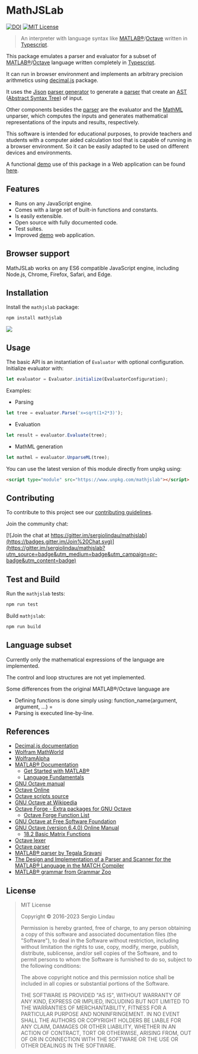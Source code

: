 # MathJSLab

[![DOI](https://zenodo.org/badge/606645564.svg)](https://zenodo.org/badge/latestdoi/606645564)
[![MIT License](https://img.shields.io/badge/License-MIT-brightgreen.svg)](https://github.com/sergiolindau/mathjslab/blob/master/LICENSE)

> An interpreter with language syntax like [MATLAB&reg;](https://www.mathworks.com/)/[Octave](https://www.gnu.org/software/octave/) written in [Typescript](https://www.typescriptlang.org/).

This package emulates a parser and evaluator for a subset of
[MATLAB&reg;](https://www.mathworks.com/)/[Octave](https://www.gnu.org/software/octave/)
language written completely in [Typescript](https://www.typescriptlang.org/).

It can run in browser environment and implements an arbitrary precision
arithmetics using [decimal.js](https://www.npmjs.com/package/decimal.js)
package.

It uses the [Jison](https://gerhobbelt.github.io/jison/)
[parser generator](https://en.wikipedia.org/wiki/Compiler-compiler) to
generate a [parser](https://en.wikipedia.org/wiki/Parsing) that create an
[AST](https://en.wikipedia.org/wiki/Abstract_syntax_tree)
([Abstract Syntax Tree](https://en.wikipedia.org/wiki/Abstract_syntax_tree)) of input.

Other components besides the [parser](https://en.wikipedia.org/wiki/Parsing)
are the evaluator and the [MathML](https://www.w3.org/Math/) unparser, which
computes the inputs and generates mathematical representations of the inputs
and results, respectively.

This software is intended for educational purposes, to provide teachers and
students with a computer aided calculation tool that is capable of running in
a browser environment. So it can be easily adapted to be used on different devices
and environments.

A functional [demo](https://mathjslab.netlify.app/) use of this package in a Web
application can be found [here](https://github.com/sergiolindau/mathjslab-calculator).

## Features

- Runs on any JavaScript engine.
- Comes with a large set of built-in functions and constants.
- Is easily extensible.
- Open source with fully documented code.
- Test suites.
- Improved [demo](https://mathjslab.netlify.app/) web application.

## Browser support

MathJSLab works on any ES6 compatible JavaScript engine, including Node.js, Chrome, Firefox, Safari, and Edge.

## Installation

Install the `mathjslab` package:

```bash
npm install mathjslab
```

[![](https://badgen.net/bundlephobia/minzip/mathjslab)](https://bundlephobia.com/package/mathjslab)

## Usage

The basic API is an instantiation of `Evaluator` with optional configuration.
Initialize evaluator with:

```typescript
let evaluator = Evaluator.initialize(EvaluatorConfiguration);
```

Examples:

* Parsing
```typescript
let tree = evaluator.Parse('x=sqrt(1+2*3)');
```

* Evaluation
```typescript
let result = evaluator.Evaluate(tree);
```

* MathML generation
```typescript
let mathml = evaluator.UnparseML(tree);
```

You can use the latest version of this module directly from unpkg using:

```html
<script type="module" src="https://www.unpkg.com/mathjslab"></script>
```

## Contributing

To contribute to this project see our [contributing guidelines](https://github.com/sergiolindau/mathjslab-calculator/blob/master/CONTRIBUTING.md).

Join the community chat:

[![Join the chat at https://gitter.im/sergiolindau/mathjslab](https://badges.gitter.im/Join%20Chat.svg)](https://gitter.im/sergiolindau/mathjslab?utm_source=badge&utm_medium=badge&utm_campaign=pr-badge&utm_content=badge)

## Test and Build

Run the `mathjslab` tests:

```bash
npm run test
```

Build `mathjslab`:

```bash
npm run build
```

## Language subset

Currently only the mathematical expressions of the language are implemented.

The control and loop structures are not yet implemented.

Some differences from the original MATLAB&reg;/Octave language are

* Defining functions is done simply using:
function_name(argument, argument, ...) = <expression>
* Parsing is executed line-by-line.

## References

* [Decimal.js documentation](https://mikemcl.github.io/decimal.js/)
* [Wolfram MathWorld](https://mathworld.wolfram.com/)
* [WolframAlpha](https://www.wolframalpha.com/)
* [MATLAB&reg; Documentation](https://www.mathworks.com/help/matlab/index.html)
    * [Get Started with MATLAB&reg;](https://www.mathworks.com/help/matlab/getting-started-with-matlab.html)
    * [Language Fundamentals](https://www.mathworks.com/help/matlab/language-fundamentals.html)
* [GNU Octave manual](https://docs.octave.org/latest/)
* [Octave Online](https://octave-online.net/)
* [Octave scripts source](https://github.com/gnu-octave/octave/tree/default/scripts)
* [GNU Octave at Wikipedia](https://en.wikipedia.org/wiki/GNU_Octave)
* [Octave Forge - Extra packages for GNU Octave](https://octave.sourceforge.io/)
    * [Octave Forge Function List](https://octave.sourceforge.io/list_functions.php)
* [GNU Octave at Free Software Foundation](https://www.gnu.org/software/octave/)
* [GNU Octave (version 6.4.0) Online Manual](https://octave.org/doc/v6.4.0/index.html)
    * [18.2 Basic Matrix Functions](https://octave.org/doc/v6.4.0/Basic-Matrix-Functions.html)
* [Octave lexer](https://github.com/gnu-octave/octave/blob/default/libinterp/parse-tree/lex.ll)
* [Octave parser](https://github.com/gnu-octave/octave/blob/default/libinterp/parse-tree/oct-parse.yy)
* [MATLAB&reg; parser by Tegala Sravani](https://github.com/TegalaSravani/MATLAB&reg;-PARSER)
* [The Design and Implementation of a Parser and Scanner for the MATLAB&reg; Language in the MATCH Compiler](http://www.ece.northwestern.edu/cpdc/pjoisha/MAGICA/CPDC-TR-9909-017.pdf)
* [MATLAB&reg; grammar from Grammar Zoo](https://slebok.github.io/zoo/markup/scientific/matlab/srour/extracted/index.html)

## License

>MIT License
>
>Copyright &copy; 2016-2023 Sergio Lindau
>
>Permission is hereby granted, free of charge, to any person obtaining a copy
>of this software and associated documentation files (the "Software"), to deal
>in the Software without restriction, including without limitation the rights
>to use, copy, modify, merge, publish, distribute, sublicense, and/or sell
>copies of the Software, and to permit persons to whom the Software is
>furnished to do so, subject to the following conditions:
>
>The above copyright notice and this permission notice shall be included in all
>copies or substantial portions of the Software.
>
>THE SOFTWARE IS PROVIDED "AS IS", WITHOUT WARRANTY OF ANY KIND, EXPRESS OR
>IMPLIED, INCLUDING BUT NOT LIMITED TO THE WARRANTIES OF MERCHANTABILITY,
>FITNESS FOR A PARTICULAR PURPOSE AND NONINFRINGEMENT. IN NO EVENT SHALL THE
>AUTHORS OR COPYRIGHT HOLDERS BE LIABLE FOR ANY CLAIM, DAMAGES OR OTHER
>LIABILITY, WHETHER IN AN ACTION OF CONTRACT, TORT OR OTHERWISE, ARISING FROM,
>OUT OF OR IN CONNECTION WITH THE SOFTWARE OR THE USE OR OTHER DEALINGS IN THE
>SOFTWARE.
